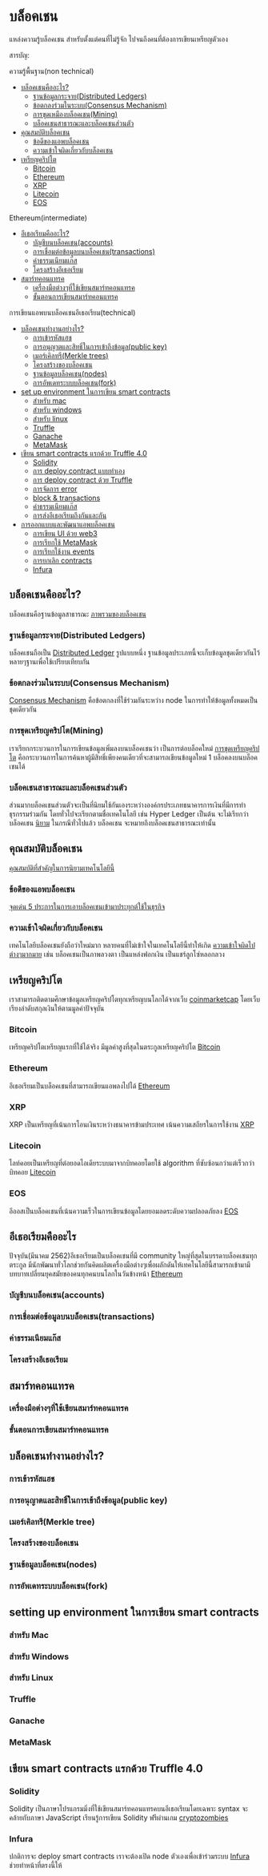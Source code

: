 # บล็อคเชน
แหล่งความรู้บล็อคเชน สำหรับตั้งแต่คนที่ไม่รู้จัก ไปจนถึงคนที่ต้องการเขียนเหรียญตัวเอง

สารบัญ:

ความรู้พื้นฐาน(non technical)

- [บล็อคเชนคืออะไร?](#บล็อคเชนคืออะไร)
    - [ฐานข้อมูลกระจาย(Distributed Ledgers)](#ฐานข้อมูลกระจายdistributed-ledgers)
    - [ข้อตกลงร่วมในระบบ(Consensus Mechanism)](#ข้อตกลงร่วมในระบบConsensus-Mechanism)
    - [การขุดเหมืองบล็อคเชน(Mining)](#การขุดเหมืองบล็อคเชนmining)
    - [บล็อคเชนสาธารณะและบล็อคเชนส่วนตัว](#บล็อคเชนสาธารณะและบล็อคเชนส่วนตัว)
- [คุณสมบัติบล็อคเชน](#คุณสมบัติบล็อคเชน)
    - [ข้อดีของแอพบล็อคเชน](#ข้อดีของแอพบล็อคเชน)
    - [ความเข้าใจผิดเกี่ยวกับบล็อคเชน](#ความเข้าใจผิดเกี่ยวกับบล็อคเชน)
- [เหรียญคริปโต](#เหรียญคริปโต)
    - [Bitcoin](#Bitcoin)
    - [Ethereum](#Ethereum)
    - [XRP](#XRP)
    - [Litecoin](#Litecoin)
    - [EOS](#EOS)

Ethereum(intermediate)

- [อีเธอเรียมคืออะไร?](#อีเธอเรียมคืออะไร)
    - [บัญชีบนบล็อคเชน(accounts)](#บัญชีบนบล็อคเชนaccounts)
    - [การเชื่อมต่อข้อมูลบนบล็อคเชน(transactions)](#การเชื่อมต่อข้อมูลบนบล็อคเชนtransactions)
    - [ค่าธรรมเนียมแก๊ส](#ค่าธรรมเนียมแก๊ส)
    - [โครงสร้างอีเธอเรียม](#โครงสร้างอีเธอเรียม)
- [สมาร์ทคอนแทรค](#สมาร์ทคอนแทรค)
    - [เครื่องมือต่างๆที่ใช้เขียนสมาร์ทคอนแทรค](#เครื่องมือต่างๆที่ใช้เขียนสมาร์ทคอนแทรค)
    - [ขั้นตอนการเขียนสมาร์ทคอนแทรค](#ขั้นตอนการเขียนสมาร์ทคอนแทรค)
    
การเขียนแอพบนบล็อคเชนอีเธอเรียม(technical)

- [บล็อคเชนทำงานอย่างไร?](#บล็อคเชนทำงานอย่างไร)
    - [การเข้ารหัสแฮช](#การเข้ารหัสแฮช)
    - [การอนุญาตและสิทธิ์ในการเข้าถึงข้อมูล(public key)](#การอนุญาตและสิทธิ์ในการเข้าถึงข้อมูลpublic-key)
    - [เมอร์เคิลทรี(Merkle trees)](#เมอร์เคิลทรีMerkle-tree)
    - [โครงสร้างของบล็อคเชน](#โครงสร้างของบล็อคเชน)
    - [ฐานข้อมูลบล็อคเชน(nodes)](#ฐานข้อมูลบล็อคเชนnodes)
    - [การอัพเดทระบบบล็อคเชน(fork)](#การอัพเดทระบบบล็อคเชนfork)
- [set up environment ในการเขียน smart contracts](#set-up-environment-ในการเขียน-smart-contracts)
    - [สำหรับ mac](#สำหรับ-mac)
    - [สำหรับ windows](#สำหรับ-windows)
    - [สำหรับ linux](#สำหรับ-linux)
    - [Truffle](#Truffle)
    - [Ganache](#Ganache)
    - [MetaMask](#MetaMask)
- [เขียน smart contracts แรกด้วย Truffle 4.0](#เขียน-smart-contracts-แรกด้วย-Truffle-4.0)
    - [Solidity](#Solidity)
    - [การ deploy contract แบบทำเอง](#การ-deploy-contract-แบบทำเอง)
    - [การ deploy contract ด้วย Truffle](#การ-deploy-contract-ด้วย-Truffle)
    - [การจัดการ error](#การจัดการ-error)
    - [block & transactions](#block-&-transactions)
    - [ค่าธรรมเนียมแก๊ส](#ค่าธรรมเนียมแก๊ส)
    - [การส่งอีเธอเรียมถึงกันและกัน](#การส่งอีเธอเรียมถึงกันและกัน)
- [การออกแบบและพัฒนาแอพบล็อคเชน](#การออกแบบและพัฒนาแอพบล็อคเชน)
    - [การเขียน UI ด้วย web3](#การเขียน-UI-ด้วย-web3)
    - [การเรียกใช้ MetaMask](#การเรียกใช้-MetaMask)
    - [การเรียกใช้งาน events](#การเรียกใช้งาน-events)
    - [การยกเลิก contracts](#การยกเลิก-contracts)
    - [Infura](#Infura)
    
## บล็อคเชนคืออะไร?
บล็อคเชนคือฐานข้อมูลสาธารณะ [ภาพรวมของบล็อคเชน](https://www.youtube.com/watch?v=SSo_EIwHSd4)

### ฐานข้อมูลกระจาย(Distributed Ledgers)
บล็อคเชนถือเป็น [Distributed Ledger](https://www.investopedia.com/terms/d/distributed-ledgers.asp) รูปแบบหนึ่ง ฐานข้อมูลประเภทนี้จะเก็บข้อมูลชุดเดียวกันไว้หลายๆฐานเพื่อใช้เปรียบเทียบกัน

### ข้อตกลงร่วมในระบบ(Consensus Mechanism)
[Consensus Mechanism](https://www.investopedia.com/terms/c/consensus-mechanism-cryptocurrency.asp) คือข้อตกลงที่ใช้ร่วมกันระหว่าง node ในการทำให้ข้อมูลทั้งหมดเป็นชุดเดียวกัน

### การขุดเหรียญคริปโต(Mining)
เราเรียกกระบวนการในการเขียนข้อมูลเพิ่มลงบนบล็อคเชนว่า เป็นการต่อบล็อคใหม่ [การขุดเหรียญคริปโต](https://www.investopedia.com/terms/b/bitcoin-mining.asp) คือกระบวนการในการค้นหาผู้มีสิทธิ์เพียงคนเดียวที่จะสามารถเขียนข้อมูลใหม่ 1 บล็อคลงบนบล็อคเชนได้

### บล็อคเชนสาธารณะและบล็อคเชนส่วนตัว
ส่วนมากบล็อคเชนส่วนตัวจะเป็นที่นิยมใช้กันเองระหว่างองค์กรประเภทธนาคารการเงินที่มีการทำธุรกรรมร่วมกัน โดยทั่วไปจะเรียกตามชื่อเทคโนโลยี เช่น Hyper Ledger เป็นต้น จะไม่เรียกว่าบล็อคเชน [นิยาม](https://medium.com/coinmonks/public-vs-private-blockchain-in-a-nutshell-c9fe284fa39f) ในกรณีทั่วไปแล้ว บล็อคเชน จะหมายถึงบล็อคเชนสาธารณะเท่านั้น

## คุณสมบัติบล็อคเชน
[คุณสมบัติที่สำคัญในการนิยามเทคโนโลยีนี้](https://www.quora.com/What-are-the-key-properties-of-the-Bitcoin-blockchain)

### ข้อดีของแอพบล็อคเชน
[จุดเด่น 5 ประการในการเอาบล็อคเชนเข้ามาประยุกต์ใช้ในธุรกิจ](https://www.ibm.com/blogs/blockchain/2018/02/top-five-blockchain-benefits-transforming-your-industry/)

### ความเข้าใจผิดเกี่ยวกับบล็อคเชน
เทคโนโลยีบล็อคเชนยังถือว่าใหม่มาก หลายคนที่ไม่เข้าใจในเทคโนโลยีนี้ทำให้เกิด [ความเข้าใจผิดไปต่างๆมากมาย](https://www.itproportal.com/features/breaking-down-blockchain-10-common-misconceptions/) เช่น บล็อคเชนเป็นภาพลวงตา เป็นแหล่งฟอกเงิน เป็นแชร์ลูกโซ่หลอกลวง

## เหรียญคริปโต
เราสามารถติดตามศึกษาข้อมูลเหรียญคริปโตทุกเหรียญบนโลกได้จากเว็บ [coinmarketcap](https://coinmarketcap.com/) โดยเว็บเรียงลำดับสกุลเงินให้ตามมูลค่าปัจจุบัน

### Bitcoin
เหรียญคริปโตเหรียญแรกที่ใช้ได้จริง มีมูลค่าสูงที่สุดในตระกูลเหรียญคริปโต [Bitcoin](https://www.youtube.com/watch?v=Gc2en3nHxA4)

### Ethereum
อีเธอเรียมเป็นบล็อคเชนที่สามารถเขียนแอพลงไปได้ [Ethereum](https://www.ethereum.org/)

### XRP
XRP เป็นเหรียญที่เน้นการโอนเงินระหว่างธนาคารข้ามประเทศ เน้นความเสถียรในการใช้งาน [XRP](https://ripple.com/xrp/)

### Litecoin
ไลท์คอยเป็นเหรียญที่ต่อยอดไอเดียระบบมาจากบิทคอยโดยใช้ algorithm ที่ซับซ้อนกว่าแต่เร็วกว่าบิทคอย [Litecoin](https://litecoin.org/)

### EOS
อีออสเป็นบล็อคเชนที่เน้นความเร็วในการเขียนข้อมูลโดยยอมลดระดับความปลอดภัยลง [EOS](https://eos.io/)

## อีเธอเรียมคืออะไร
ปัจจุบัน(มีนาคม 2562)อีเธอเรียมเป็นบล็อคเชนที่มี community ใหญ่ที่สุดในบรรดาบล็อคเชนทุกตระกูล มีนักพัฒนาทั่วโลกช่วยกันคิดผลิตเครื่องมือต่างๆเพื่อผลักดันให้เทคโนโลยีนี้สามารถเข้ามามีบทบาทเปลี่ยนยุคสมัยของคนทุกคนบนโลกในวันข้างหน้า [Ethereum](https://blockgeeks.com/guides/ethereum/)

### บัญชีบนบล็อคเชน(accounts)

### การเชื่อมต่อข้อมูลบนบล็อคเชน(transactions)

### ค่าธรรมเนียมแก๊ส

### โครงสร้างอีเธอเรียม

## สมาร์ทคอนแทรค

### เครื่องมือต่างๆที่ใช้เขียนสมาร์ทคอนแทรค

### ขั้นตอนการเขียนสมาร์ทคอนแทรค

## บล็อคเชนทำงานอย่างไร?

### การเข้ารหัสแฮช

### การอนุญาตและสิทธิ์ในการเข้าถึงข้อมูล(public key)

### เมอร์เคิลทรี(Merkle tree)

### โครงสร้างของบล็อคเชน

### ฐานข้อมูลบล็อคเชน(nodes)

### การอัพเดทระบบบล็อคเชน(fork)

## setting up environment ในการเขียน smart contracts

### สำหรับ Mac

### สำหรับ Windows

### สำหรับ Linux

### Truffle

### Ganache

### MetaMask

## เขียน smart contracts แรกด้วย Truffle 4.0

### Solidity
Solidity เป็นภาษาโปรแกรมมิ่งที่ใช้เขียนสมาร์ทคอนแทรคบนอีเธอเรียมโดยเฉพาะ syntax จะคล้ายกับภาษา JavaScript เรียนรู้การเขียน Solidity ฟรีผ่านเกม [cryptozombies](https://cryptozombies.io/)

### Infura
ปกติการจะ deploy smart contracts เราจะต้องเปิด node ตัวเองเพื่อเข้าร่วมระบบ [Infura](https://infura.io/) ช่วยทำหน้าที่ตรงนี้ให้
